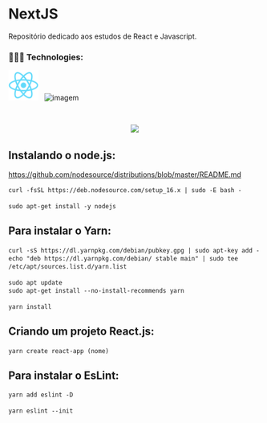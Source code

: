 # NextJS

Repositório dedicado aos estudos de React e Javascript.

### 👨🏻‍💻 Technologies:

<img src="https://raw.githubusercontent.com/devicons/devicon/master/icons/react/react-original.svg" width="60"> &nbsp;
<img src="https://camo.githubusercontent.com/fc9113cfa08cba6a731800ded8a98f520e484a5ea5777671964a66b9779a8692/68747470733a2f2f63646e2e69636f6e73636f75742e636f6d2f69636f6e2f667265652f706e672d3531322f747970657363726970742d313137343936352e706e67" alt="imagem" width="60"> &nbsp;

<br>

<p align="center">
<img src="https://i.imgur.com/Q6wXoPn.png" width=750px/>
  
## **Instalando o node.js:**

https://github.com/nodesource/distributions/blob/master/README.md
  
```
curl -fsSL https://deb.nodesource.com/setup_16.x | sudo -E bash -
 
sudo apt-get install -y nodejs
```
  
## **Para instalar o Yarn:**
```
curl -sS https://dl.yarnpkg.com/debian/pubkey.gpg | sudo apt-key add -
echo "deb https://dl.yarnpkg.com/debian/ stable main" | sudo tee /etc/apt/sources.list.d/yarn.list
  
sudo apt update
sudo apt-get install --no-install-recommends yarn
  
yarn install
```
## **Criando um projeto React.js:**
  
```
yarn create react-app (nome)
```
 
## **Para instalar o EsLint:**
```
yarn add eslint -D

yarn eslint --init
```
